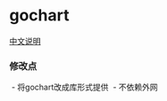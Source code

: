 gochart
=======

[中文说明](http://blog.codeg.cn/2014/12/27/gochart-info/)


### 修改点

  - 将gochart改成库形式提供
  - 不依赖外网
  
